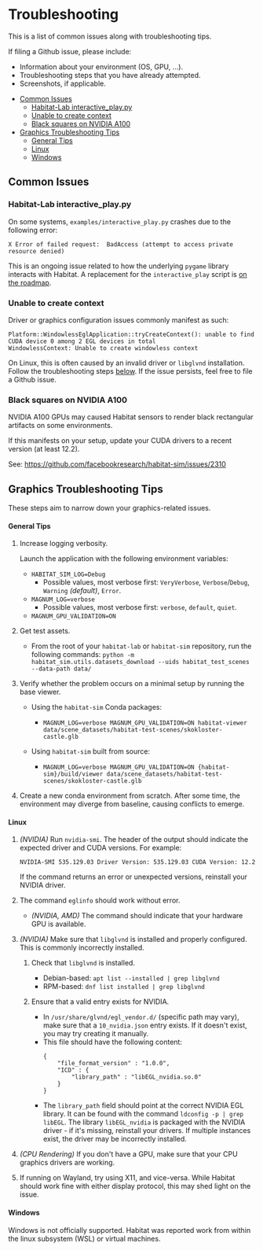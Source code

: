 # Troubleshooting

This is a list of common issues along with troubleshooting tips.

If filing a Github issue, please include:
* Information about your environment (OS, GPU, ...).
* Troubleshooting steps that you have already attempted.
* Screenshots, if applicable.

- [Common Issues](#common-issues)
  - [Habitat-Lab interactive\_play.py](#habitat-lab-interactive_playpy)
  - [Unable to create context](#unable-to-create-context)
  - [Black squares on NVIDIA A100](#black-squares-on-nvidia-a100)
- [Graphics Troubleshooting Tips](#graphics-troubleshooting-tips)
    - [General Tips](#general-tips)
    - [Linux](#linux)
    - [Windows](#windows)


## Common Issues

### Habitat-Lab interactive_play.py

On some systems, `examples/interactive_play.py` crashes due to the following error:

```
X Error of failed request:  BadAccess (attempt to access private resource denied)
```

This is an ongoing issue related to how the underlying `pygame` library interacts with Habitat. A replacement for the `interactive_play` script is [on the roadmap](habitat-hitl/README.md).

### Unable to create context

Driver or graphics configuration issues commonly manifest as such:

```
Platform::WindowlessEglApplication::tryCreateContext(): unable to find CUDA device 0 among 2 EGL devices in total
WindowlessContext: Unable to create windowless context
```

On Linux, this is often caused by an invalid driver or `libglvnd` installation. Follow the troubleshooting steps [below](#troubleshooting-tips). If the issue persists, feel free to file a Github issue.

### Black squares on NVIDIA A100

NVIDIA A100 GPUs may caused Habitat sensors to render black rectangular artifacts on some environments.

If this manifests on your setup, update your CUDA drivers to a recent version (at least 12.2).

See: https://github.com/facebookresearch/habitat-sim/issues/2310

## Graphics Troubleshooting Tips

These steps aim to narrow down your graphics-related issues.

#### General Tips

1. Increase logging verbosity.

    Launch the application with the following environment variables:
    * `HABITAT_SIM_LOG=Debug`
      * Possible values, most verbose first: `VeryVerbose`, `Verbose`/`Debug`, `Warning` *(default)*, `Error`.
    * `MAGNUM_LOG=verbose`
      * Possible values, most verbose first: `verbose`, `default`, `quiet`.
    * `MAGNUM_GPU_VALIDATION=ON`

2. Get test assets.

    * From the root of your `habitat-lab` or `habitat-sim` repository, run the following commands: `python -m habitat_sim.utils.datasets_download --uids habitat_test_scenes --data-path data/`

3. Verify whether the problem occurs on a minimal setup by running the base viewer.

    * Using the `habitat-sim` Conda packages:
      * `MAGNUM_LOG=verbose MAGNUM_GPU_VALIDATION=ON habitat-viewer data/scene_datasets/habitat-test-scenes/skokloster-castle.glb`

    * Using `habitat-sim` built from source:
      * `MAGNUM_LOG=verbose MAGNUM_GPU_VALIDATION=ON {habitat-sim}/build/viewer data/scene_datasets/habitat-test-scenes/skokloster-castle.glb`

4. Create a new conda environment from scratch. After some time, the environment may diverge from baseline, causing conflicts to emerge.

#### Linux

1. *(NVIDIA)* Run `nvidia-smi`. The header of the output should indicate the expected driver and CUDA versions. For example:

    ```NVIDIA-SMI 535.129.03 Driver Version: 535.129.03 CUDA Version: 12.2```

    If the command returns an error or unexpected versions, reinstall your NVIDIA driver.

2. The command `eglinfo` should work without error.
    * *(NVIDIA, AMD)* The command should indicate that your hardware GPU is available.

3. *(NVIDIA)* Make sure that `libglvnd` is installed and properly configured. This is commonly incorrectly installed.
    1. Check that `libglvnd` is installed.
        * Debian-based: `apt list --installed | grep libglvnd`
        * RPM-based: `dnf list installed | grep libglvnd`

    2. Ensure that a valid entry exists for NVIDIA.
        * In `/usr/share/glvnd/egl_vendor.d/` (specific path may vary), make sure that a `10_nvidia.json` entry exists. If it doesn't exist, you may try creating it manually.
        * This file should have the following content:
            ```
            {
                "file_format_version" : "1.0.0",
                "ICD" : {
                    "library_path" : "libEGL_nvidia.so.0"
                }
            }
            ```
        * The `library_path` field should point at the correct NVIDIA EGL library. It can be found with the command `ldconfig -p | grep libEGL`. The library `libEGL_nvidia` is packaged with the NVIDIA driver - if it's missing, reinstall your drivers. If multiple instances exist, the driver may be incorrectly installed.
4. *(CPU Rendering)* If you don't have a GPU, make sure that your CPU graphics drivers are working.
5. If running on Wayland, try using X11, and vice-versa. While Habitat should work fine with either display protocol, this may shed light on the issue.

#### Windows

Windows is not officially supported. Habitat was reported work from within the linux subsystem (WSL) or virtual machines.
